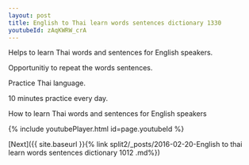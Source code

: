 ```yaml
---
layout: post
title: English to Thai learn words sentences dictionary 1330 
youtubeId: zAqKWRW_crA
---
```

 
 
Helps to learn Thai words and sentences for English speakers.

Opportunitiy to repeat the words sentences. 

Practice Thai language. 
 
10 minutes practice every day. 
 
How to learn Thai words and sentences for English speakers 
 
{% include youtubePlayer.html id=page.youtubeId %}
 
 
[Next]({{ site.baseurl }}{% link  split2/_posts/2016-02-20-English to thai learn words sentences dictionary 1012 .md%})
 
